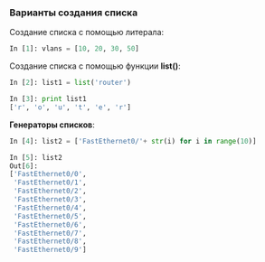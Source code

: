 ### Варианты создания списка
Создание списка с помощью литерала:
```python
In [1]: vlans = [10, 20, 30, 50]
```

Создание списка с помощью функции __list()__:
```python
In [2]: list1 = list('router')

In [3]: print list1
['r', 'o', 'u', 't', 'e', 'r']
```

__Генераторы списков__:
```python
In [4]: list2 = ['FastEthernet0/'+ str(i) for i in range(10)]

In [5]: list2
Out[6]: 
['FastEthernet0/0',
 'FastEthernet0/1',
 'FastEthernet0/2',
 'FastEthernet0/3',
 'FastEthernet0/4',
 'FastEthernet0/5',
 'FastEthernet0/6',
 'FastEthernet0/7',
 'FastEthernet0/8',
 'FastEthernet0/9']
```
